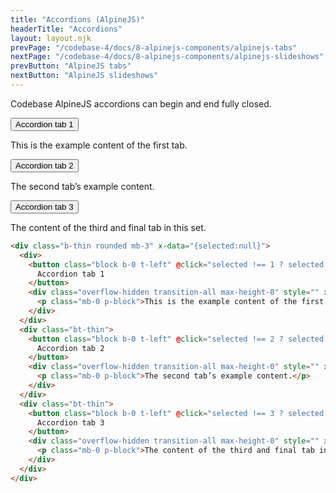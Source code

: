 ```yaml
---
title: "Accordions (AlpineJS)"
headerTitle: "Accordions"
layout: layout.njk
prevPage: "/codebase-4/docs/8-alpinejs-components/alpinejs-tabs"
nextPage: "/codebase-4/docs/8-alpinejs-components/alpinejs-slideshows"
prevButton: "AlpineJS tabs"
nextButton: "AlpineJS slideshows"
---
```


Codebase AlpineJS accordions can begin and end fully closed.

<div class="b-thin rounded mb-3" x-data="{selected:null}">
  <div>
    <button class="block b-0 t-left" @click="selected !== 1 ? selected = 1 : selected = null">
      Accordion tab 1
    </button>
    <div class="overflow-hidden transition-all max-height-0" style="" x-ref="container1" x-bind:style="selected == 1 ? 'max-height: ' + $refs.container1.scrollHeight + 'px' : ''">
      <p class="mb-0 p-block">This is the example content of the first tab.</p>
    </div>
  </div>
  <div class="bt-thin">
    <button class="block b-0 t-left" @click="selected !== 2 ? selected = 2 : selected = null">
      Accordion tab 2
    </button>
    <div class="overflow-hidden transition-all max-height-0" style="" x-ref="container2" x-bind:style="selected == 2 ? 'max-height: ' + $refs.container2.scrollHeight + 'px' : ''">
      <p class="mb-0 p-block">The second tab’s example content.</p>
    </div>
  </div>
  <div class="bt-thin">
    <button class="block b-0 t-left" @click="selected !== 3 ? selected = 3 : selected = null">
      Accordion tab 3
    </button>
    <div class="overflow-hidden transition-all max-height-0" style="" x-ref="container3" x-bind:style="selected == 3 ? 'max-height: ' + $refs.container3.scrollHeight + 'px' : ''">
      <p class="mb-0 p-block">The content of the third and final tab in this set.</p>
    </div>
  </div>
</div>

```html
<div class="b-thin rounded mb-3" x-data="{selected:null}">
  <div>
    <button class="block b-0 t-left" @click="selected !== 1 ? selected = 1 : selected = null">
      Accordion tab 1
    </button>
    <div class="overflow-hidden transition-all max-height-0" style="" x-ref="container1" x-bind:style="selected == 1 ? 'max-height: ' + $refs.container1.scrollHeight + 'px' : ''">
      <p class="mb-0 p-block">This is the example content of the first tab.</p>
    </div>
  </div>
  <div class="bt-thin">
    <button class="block b-0 t-left" @click="selected !== 2 ? selected = 2 : selected = null">
      Accordion tab 2
    </button>
    <div class="overflow-hidden transition-all max-height-0" style="" x-ref="container2" x-bind:style="selected == 2 ? 'max-height: ' + $refs.container2.scrollHeight + 'px' : ''">
      <p class="mb-0 p-block">The second tab’s example content.</p>
    </div>
  </div>
  <div class="bt-thin">
    <button class="block b-0 t-left" @click="selected !== 3 ? selected = 3 : selected = null">
      Accordion tab 3
    </button>
    <div class="overflow-hidden transition-all max-height-0" style="" x-ref="container3" x-bind:style="selected == 3 ? 'max-height: ' + $refs.container3.scrollHeight + 'px' : ''">
      <p class="mb-0 p-block">The content of the third and final tab in this set.</p>
    </div>
  </div>
</div>
```